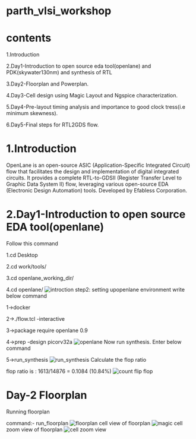 # parth_vlsi_workshop
# contents
1.Introduction

2.Day1-Introduction to open source eda tool(openlane) and PDK(skywater130nm) and synthesis of RTL

3.Day2-Floorplan and Powerplan.

4.Day3-Cell design using Magic Layout and Ngspice characterization.

5.Day4-Pre-layout timing analysis and importance to good clock tress(i.e minimum skewness).

6.Day5-Final steps for RTL2GDS flow.
# 1.Introduction
OpenLane is an open-source ASIC (Application-Specific Integrated Circuit) flow that facilitates the design and implementation of digital integrated circuits. It provides a complete RTL-to-GDSII (Register Transfer Level to Graphic Data System II) flow, leveraging various open-source EDA (Electronic Design Automation) tools. Developed by Efabless Corporation.
# 2.Day1-Introduction to open source EDA tool(openlane)
Follow this command

1.cd Desktop

2.cd work/tools/

3.cd openlane_working_dir/

4.cd openlane/
![introction](https://github.com/user-attachments/assets/72f09c6b-d728-41f0-9805-c07aa3bba69b)
step2: setting upopenlane environment
write below command

1->docker

2->./flow.tcl -interactive

3->package require openlane 0.9

4->prep -design picorv32a
![openlane](https://github.com/user-attachments/assets/41a44b71-9848-4f19-889d-1a9229ce3afd)
Now run synthesis. Enter below command

5->run_synthesis
![run_synthesis](https://github.com/user-attachments/assets/d100c8fe-3575-4f90-be48-2ea8d321c78e)
Calculate the flop ratio

flop ratio is : 1613/14876 = 0.1084 (10.84%)
![count flip flop](https://github.com/user-attachments/assets/933f0fab-cc51-4271-bb8f-b8894986c3b5)
# Day-2 Floorplan
Running floorplan

command:- run_floorplan
![floorplan](https://github.com/user-attachments/assets/ea598ae5-92c9-4065-b82c-22fc30a924d4)
cell view of floorplan
![magic](https://github.com/user-attachments/assets/11b31eec-f027-4bb9-a4cd-9baa85bb5259)
cell zoom view of floorplan
![cell zoom view](https://github.com/user-attachments/assets/0f5c8e27-caae-4a22-8161-e7c0fb6b0ab8)

